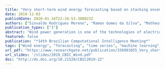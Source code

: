```yaml
---
title: "Very short-term wind energy forecasting based on stacking ensemble"
date: 2019-11-03
publishDate: 2020-01-16T22:26:53.308023Z
authors: ["Sinvaldo Rodrigues Moreno", "Ramon Gomes da Silva", "Matheus Henrique Dal Molin Ribeiro", "Naylene Fraccanabbia", "Viviana Cocco Mariani", "Leandro dos Santos Coelho"]
publication_types: ["1"]
abstract: "Wind power generation is one of the technologies of electric production which still in development in Brazil, however, it already has a great penetration in the national energy matrix, representing 13.98% of the national energy consumption in Brazil. Due to the high level of uncertainty and the chaotic fluctuations in wind speed, predictions of wind energy with high accuracy is a challenge. In this context a stacking ensemble (STACK) model is proposed to forecast the wind power generation of a turbine in a wind farm at Parazinho, RN-Brazil. The proposed model combines four different algorithms as base-learners, such as, eXtreme Gradient Boosting (xgBoost), Support Vector Machine for regression with Linear Kernel (SVR-Linear), Multi-Layer Perceptron with multiple layers (MLP) and K-Nearest Neighbors (K-NN), and one algorithm as meta-learner-Support Vector Machine for regression with Radial Basis Function Kernel (SVR-RBF). To access the performance of adopted methodology, the results of STACK are compared with the results of the base-learners. Four performance measure criteria, as well as statistical tests are adopted. As results, STACK reached better results in all performance measures. Indeed, STACK and SVR-Linear are statistically equals. According to these results, applying the STACK proposed model indeed improved the forecasting when comparing with the other algorithms tested individually."
featured: false
publication: "*14th Brazilian Computational Intelligence Meeting*"
tags: ["Wind energy", "forecasting", "time series", "machine learning", "stacking ensemble"]
url_pdf: "https://www.researchgate.net/publication/336991055_Very_short-term_wind_energy_forecasting_based_on_stacking_ensemble"
url_slides: '/slides/2019_CBIC_Wind.pdf'
doi: "http://dx.doi.org/10.21528/CBIC2019-22"
---
```


